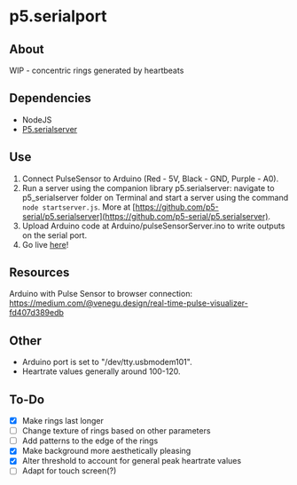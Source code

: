 # p5.serialport

## About

WIP - concentric rings generated by heartbeats

## Dependencies
- NodeJS
- [P5.serialserver](https://github.com/p5-serial/p5.serialserver)

## Use

1. Connect PulseSensor to Arduino (Red - 5V, Black - GND, Purple - A0).
2. Run a server using the companion library p5.serialserver: navigate to p5_serialserver folder on Terminal and start a server using the command `node startserver.js`. 
More at [https://github.com/p5-serial/p5.serialserver](https://github.com/p5-serial/p5.serialserver). 
3. Upload Arduino code at Arduino/pulseSensorServer.ino to write outputs on the serial port.
4. Go live [here](http://127.0.0.1:5500)! 

## Resources
Arduino with Pulse Sensor to browser connection: 
https://medium.com/@venegu.design/real-time-pulse-visualizer-fd407d389edb

## Other
- Arduino port is set to "/dev/tty.usbmodem101". 
- Heartrate values generally around 100-120. 

## To-Do
- [x] Make rings last longer
- [ ] Change texture of rings based on other parameters
- [ ] Add patterns to the edge of the rings 
- [x] Make background more aesthetically pleasing
- [x] Alter threshold to account for general peak heartrate values 
- [ ] Adapt for touch screen(?)